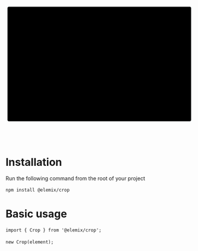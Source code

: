 <div style="display: flex; justify-content: center; align-content: center">
    <img src="images/drag-banner.svg" width="100%" style="max-width: 950px; text-align: center; margin: 0px auto 48px auto" />
</div>

# Installation
Run the following command from the root of your project

```
npm install @elemix/crop
```

# Basic usage

```
import { Crop } from '@elemix/crop';

new Crop(element);
```